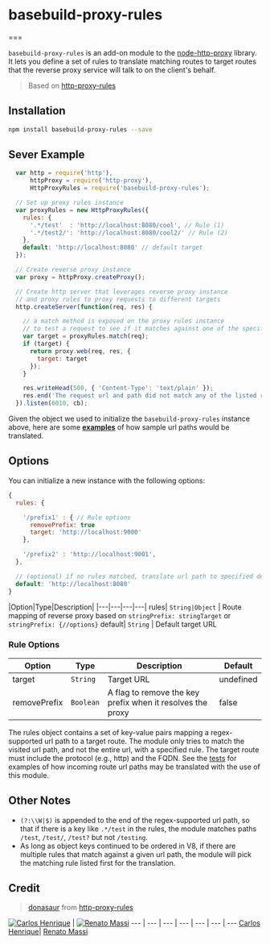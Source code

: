 # basebuild-proxy-rules
===

`basebuild-proxy-rules` is an add-on module to the [node-http-proxy](https://github.com/nodejitsu/node-http-proxy) library. It lets you define a set of rules to translate matching routes to target routes that the reverse proxy service will talk to on the client's behalf.
> Based on [http-proxy-rules](https://github.com/donasaur/http-proxy-rules)

## Installation
```sh
npm install basebuild-proxy-rules --save
```

## Sever Example
```js
  var http = require('http'),
      httpProxy = require('http-proxy'),
      HttpProxyRules = require('basebuild-proxy-rules');

  // Set up proxy rules instance
  var proxyRules = new HttpProxyRules({
    rules: {
      '.*/test'  : 'http://localhost:8080/cool', // Rule (1)
      '.*/test2/': 'http://localhost:8080/cool2/' // Rule (2)
    },
    default: 'http://localhost:8080' // default target
  });

  // Create reverse proxy instance
  var proxy = httpProxy.createProxy();

  // Create http server that leverages reverse proxy instance
  // and proxy rules to proxy requests to different targets
  http.createServer(function(req, res) {

    // a match method is exposed on the proxy rules instance
    // to test a request to see if it matches against one of the specified rules
    var target = proxyRules.match(req);
    if (target) {
      return proxy.web(req, res, {
        target: target
      });
    }

    res.writeHead(500, { 'Content-Type': 'text/plain' });
    res.end('The request url and path did not match any of the listed rules!');
  }).listen(6010, cb);
```

Given the object we used to initialize the `basebuild-proxy-rules` instance above, here are some [**examples**](test/index.tests.js#L38) of how sample url paths would be translated.

## Options

You can initialize a new instance with the following options:

```js
{
  rules: {

    '/prefix1' : { // Rule options
      removePrefix: true
      target: 'http://localhost:9000'
    },

    '/prefix2' : 'http://localhost:9001',
  },

  // (optional) if no rules matched, translate url path to specified default
  default: 'http://localhost:8080'
}

```
|Option|Type|Description|
|---|---|---|---|
rules| `String|Object` | Route mapping of reverse proxy based on `stringPrefix: stringTarget`  or `stringPrefix: {//options}`
default| `String` | Default target URL

### Rule Options
|Option|Type|Description|Default|
|---|---|---|---|
target| `String` | Target URL | undefined
removePrefix | `Boolean` | A flag to remove the key prefix when it resolves the proxy | false


The rules object contains a set of key-value pairs mapping a regex-supported url path to a target route. The module only tries to match the visited url path, and not the entire url, with a specified rule. The target route must include the protocol (e.g., http) and the FQDN. See the [tests](test/index.tests.js) for examples of how incoming route url paths may be translated with the use of this module.

## Other Notes
* `(?:\\W|$)` is appended to the end of the regex-supported url path, so that if there is a key like  `.*/test` in the rules, the module matches paths `/test`, `/test/`, `/test?` but not `/testing`.
* As long as object keys continued to be ordered in V8, if there are multiple rules that match against a given url path, the module will pick the matching rule listed first for the translation.

## Credit
> [donasaur](https://github.com/donasaur) from [http-proxy-rules](https://github.com/donasaur/http-proxy-rules)

[![Carlos Henrique](https://avatars0.githubusercontent.com/u/2482989?v=3&s=96)](https://github.com/carloshpds) | [![Renato Massi](https://avatars3.githubusercontent.com/u/14281128?v=3&s=96)](https://github.com/RPereiraRedspark)
--- | --- | --- | --- | --- | --- | ---
[Carlos Henrique](https://github.com/carloshpds)| [Renato Massi](https://github.com/RPereiraRedspark)
